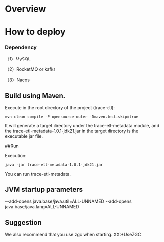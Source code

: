 # Overview

# How to deploy

### Dependency

（1）MySQL

（2）RocketMQ or kafka

（3）Nacos

## Build using Maven.

Execute in the root directory of the project (trace-etl):

`mvn clean compile -P opensource-outer -Dmaven.test.skip=true`

It will generate a target directory under the trace-etl-metadata module, and the trace-etl-metadata-1.0.1-jdk21.jar in
the target directory is the executable jar file.

##Run

Execution:

`java -jar trace-etl-metadata-1.0.1-jdk21.jar`

You can run trace-etl-metadata.

## JVM startup parameters
--add-opens java.base/java.util=ALL-UNNAMED --add-opens java.base/java.lang=ALL-UNNAMED

## Suggestion
We also recommend that you use zgc when starting. XX:+UseZGC